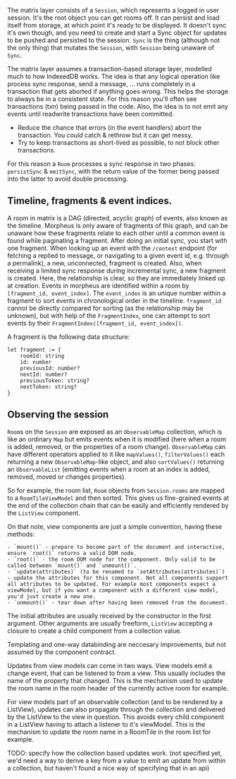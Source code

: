 The matrix layer consists of a `Session`, which represents a logged in user session. It's the root object you can get rooms off. It can persist and load itself from storage, at which point it's ready to be displayed. It doesn't sync it's own though, and you need to create and start a Sync object for updates to be pushed and persisted to the session. `Sync` is the thing (although not the only thing) that mutates the `Session`, with `Session` being unaware of `Sync`.

The matrix layer assumes a transaction-based storage layer, modelled much to how IndexedDB works. The idea is that any logical operation like process sync response, send a message, ... runs completely in a transaction that gets aborted if anything goes wrong. This helps the storage to always be in a consistent state. For this reason you'll often see transactions (txn) being passed in the code. Also, the idea is to not emit any events until readwrite transactions have been committed. 

 - Reduce the chance that errors (in the event handlers) abort the transaction. You *could* catch & rethrow but it can get messy.
 - Try to keep transactions as short-lived as possible, to not block other transactions.

For this reason a `Room` processes a sync response in two phases: `persistSync` & `emitSync`, with the return value of the former being passed into the latter to avoid double processing.

## Timeline, fragments & event indices.

A room in matrix is a DAG (directed, acyclic graph) of events, also known as the timeline. Morpheus is only aware of fragments of this graph, and can be unaware how these fragments relate to each other until a common event is found while paginating a fragment. After doing an initial sync, you start with one fragment. When looking up an event with the `/context` endpoint (for fetching a replied to message, or navigating to a given event id, e.g. through a permalink), a new, unconnected, fragment is created. Also, when receiving a limited sync response during incremental sync, a new fragment is created. Here, the relationship is clear, so they are immediately linked up at creation. Events in morpheus are identified within a room by `[fragment_id, event_index]`. The `event_index` is an unique number within a fragment to sort events in chronological order in the timeline. `fragment_id` cannot be directly compared for sorting (as the relationship may be unknown), but with help of the `FragmentIndex`, one can attempt to sort events by their `FragmentIndex([fragment_id, event_index])`.

A fragment is the following data structure:
```
let fragment := {
    roomId: string
    id: number
    previousId: number?
    nextId: number?
    previousToken: string?
    nextToken: string?
}
```

## Observing the session

`Room`s on the `Session` are exposed as an `ObservableMap` collection, which is like an ordinary `Map` but emits events when it is modified (here when a room is added, removed, or the properties of a room change). `ObservableMap` can have different operators applied to it like `mapValues()`, `filterValues()` each returning a new `ObservableMap`-like object, and also `sortValues()` returning an `ObservableList` (emitting events when a room at an index is added, removed, moved or changes properties).

So for example, the room list, `Room` objects from `Session.rooms` are mapped to a `RoomTileViewModel` and then sorted. This gives us fine-grained events at the end of the collection chain that can be easily and efficiently rendered by the `ListView` component.

On that note, view components are just a simple convention, having these methods:

    - `mount()` - prepare to become part of the document and interactive, ensure `root()` returns a valid DOM node.
    - `root()` - the room DOM node for the component. Only valid to be called between `mount()` and `unmount()`.
    - `update(attributes)` (to be renamed to `setAttributes(attributes)`) - update the attributes for this component. Not all components support all attributes to be updated. For example most components expect a viewModel, but if you want a component with a different view model, you'd just create a new one.
    - `unmount()` - tear down after having been removed from the document.

The initial attributes are usually received by the constructor in the first argument. Other arguments are usually freeform, `ListView` accepting a closure to create a child component from a collection value.

Templating and one-way databinding are neccesary improvements, but not assumed by the component contract.

Updates from view models can come in two ways. View models emit a change event, that can be listened to from a view. This usually includes the name of the property that changed. This is the mechanism used to update the room name in the room header of the currently active room for example.

For view models part of an observable collection (and to be rendered by a ListView), updates can also propagate through the collection and delivered by the ListView to the view in question. This avoids every child component in a ListView having to attach a listener to it's viewModel. This is the mechanism to update the room name in a RoomTile in the room list for example.

TODO: specify how the collection based updates work. (not specified yet, we'd need a way to derive a key from a value to emit an update from within a collection, but haven't found a nice way of specifying that in an api)
